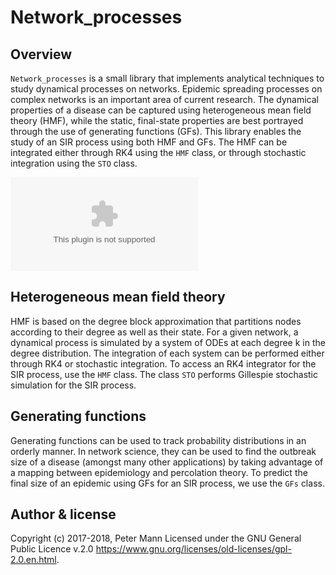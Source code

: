 # Network_processes

## Overview 

`Network_processes` is a small library that implements analytical techniques to study dynamical processes on networks. Epidemic spreading processes on complex networks is an important area of current research. The dynamical properties of a disease can be captured using heterogeneous mean field theory (HMF), while the static, final-state properties are best portrayed through the use of generating functions (GFs). This library enables the study of an SIR process using both HMF and GFs. The HMF can be integrated either through RK4 using the `HMF` class, or through stochastic integration using the `STO` class.

![alt text](https://raw.githubusercontent.com/PeterStAndrews/Network_processes/master/example/three_classes.eps)

## Heterogeneous mean field theory

HMF is based on the degree block approximation that partitions nodes according to their degree as well as their state. For a given network, a dynamical process is simulated by a system of ODEs at each degree k in the degree distribution. The integration of each system can be performed either through RK4 or stochastic integration. To access an RK4 integrator for the SIR process, use the `HMF` class. The class `STO` performs Gillespie stochastic simulation for the SIR process. 

## Generating functions

Generating functions can be used to track probability distributions in an orderly manner. In network science, they can be used to find the outbreak size of a disease (amongst many other applications) by taking advantage of a mapping between epidemiology and percolation theory. To predict the final size of an epidemic using GFs for an SIR process, we use the `GFs` class. 

## Author & license 
Copyright (c) 2017-2018, Peter Mann 
Licensed under the GNU General Public Licence v.2.0 <https://www.gnu.org/licenses/old-licenses/gpl-2.0.en.html>.
